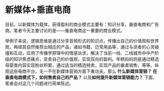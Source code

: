 # 新媒体+垂直电商

目前，以新媒体为载体，获得盈利的商业模式主要有：知识分享，垂直电商和广告商。笔者今天主要讨论的是——垂直电商这一重要的商业模式。

举例子来说，逻辑思维是通过分享音频形式的知识点，传播出自己的价值观和世界观，再顺其自然推荐出相应的产品，诸如书籍、日常用品等，通过与读者的心灵碰撞和互动，应用了传播学原理中的情感诉求，解决了当前一线、二线城市中中产阶级的知识焦虑痛点，变卖自己的价值观，实现双向的盈利。年糕妈妈则是通过精选母婴类内容实现粉丝积累，通过适当的精选特卖，实现产品的垂直销售，等等。纵观这些电商平台，无一不在新媒体营销方面下重功夫。那么
**什么新媒体营销？** 
**在垂直电商模式下，如何售卖自己的产品？**
以及**如何提升新媒体营销能力？**
下面，笔者会对这几个问题进行简单陈述。


